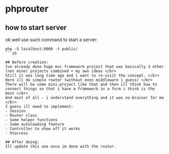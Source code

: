 # phprouter 

## how to start server
ok well use such command to start a server:
```
php -S localhost:8000 -t public/
```sh

## Before creation:
Ive already done huge mvc framework project that was basically 3 other (not mine) projects combined + my own ideas </br>
Still it was long time ago and i want to re-visit the concept. </br>
Here ill do simple router (without even middleware i guess) </br>
There will be some mini-project like that and then ill think how to connect things so that i have a framework in a form i think is the best </br>
And most of all - i understand everything and it was no-brainer for me </br>
I guess ill need to implement:
- Session
- Router class
- Some helper functions
- Some autoloading feature
- Controller to show off it works
- htaccess 

## After doing:
Ill update this one once im done with the router.